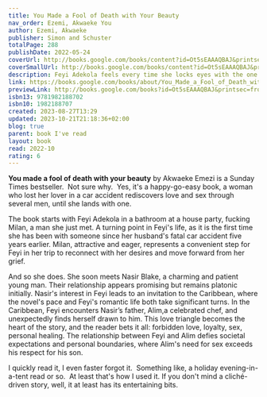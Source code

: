 ```yaml
---
title: You Made a Fool of Death with Your Beauty
nav_order: Ezemi, Akwaeke You
author: Ezemi, Akwaeke
publisher: Simon and Schuster
totalPage: 288
publishDate: 2022-05-24
coverUrl: http://books.google.com/books/content?id=Ot5sEAAAQBAJ&printsec=frontcover&img=1&zoom=1&edge=curl&source=gbs_api
coverSmallUrl: http://books.google.com/books/content?id=Ot5sEAAAQBAJ&printsec=frontcover&img=1&zoom=5&edge=curl&source=gbs_api
description: Feyi Adekola feels every time she locks eyes with the one person in the house who is most definitely off-limits. Who is she ready to become? Can she release her past and honor her grief while still embracing her future? And, of course, there's the biggest question of all-how far is she willing to go for a second chance at love?
link: https://books.google.com/books/about/You_Made_a_Fool_of_Death_with_Your_Beaut.html?hl=&id=Ot5sEAAAQBAJ
previewLink: http://books.google.com/books?id=Ot5sEAAAQBAJ&printsec=frontcover&dq=Akwaeke+Emezi,+You+made+a+fool+of+death+with+your+beauty&hl=&as_pt=BOOKS&cd=1&source=gbs_api
isbn13: 9781982188702
isbn10: 1982188707
created: 2023-08-27T13:29
updated: 2023-10-21T21:18:36+02:00
blog: true
parent: book I've read
layout: book
read: 2022-10
rating: 6
---
```

  
**You made a fool of death with your beauty** by Akwaeke Emezi is a Sunday Times bestseller.  Not sure why.  Yes, it's a happy-go-easy book, a woman who lost her lover in a car accident rediscovers love and sex through several men, until she lands with one.    
  
The book starts with Feyi Adekola  in a bathroom at a house party, fucking Milan, a man she just met. A turning point in Feyi's life, as it is the first time she has been with someone since her husband's fatal car accident five years earlier. Milan, attractive and eager, represents a convenient step for Feyi in her trip to reconnect with her desires and move forward from her grief.  
  
And so she does. She soon meets Nasir Blake, a charming and patient young man. Their relationship appears promising but remains platonic initially. Nasir's interest in Feyi leads to an invitation to the Caribbean, where the novel's pace and Feyi's romantic life both take significant turns. In the Caribbean, Feyi encounters Nasir’s father, Alim,a celebrated chef, and unexpectedly finds herself drawn to him. This love triangle becomes the heart of the story, and the reader bets it all: forbidden love, loyalty, sex, personal healing. The relationship between Feyi and Alim defies societal expectations and personal boundaries, where Alim's need for sex exceeds his respect for his son.  
  
I quickly read it, I even faster forgot it.  Something like, a holiday evening-in-a-tent read or so.  At least that's how I used it.  If you don't mind a cliché-driven story, well, it at least has its entertaining bits.
